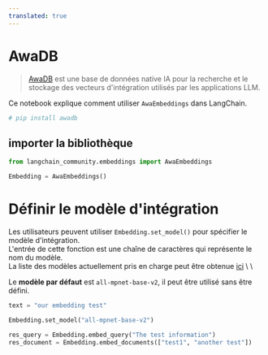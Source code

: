 ```yaml
---
translated: true
---
```


# AwaDB

>[AwaDB](https://github.com/awa-ai/awadb) est une base de données native IA pour la recherche et le stockage des vecteurs d'intégration utilisés par les applications LLM.

Ce notebook explique comment utiliser `AwaEmbeddings` dans LangChain.

```python
# pip install awadb
```

## importer la bibliothèque

```python
from langchain_community.embeddings import AwaEmbeddings
```

```python
Embedding = AwaEmbeddings()
```

# Définir le modèle d'intégration

Les utilisateurs peuvent utiliser `Embedding.set_model()` pour spécifier le modèle d'intégration. \
L'entrée de cette fonction est une chaîne de caractères qui représente le nom du modèle. \
La liste des modèles actuellement pris en charge peut être obtenue [ici](https://github.com/awa-ai/awadb) \ \

Le **modèle par défaut** est `all-mpnet-base-v2`, il peut être utilisé sans être défini.

```python
text = "our embedding test"

Embedding.set_model("all-mpnet-base-v2")
```

```python
res_query = Embedding.embed_query("The test information")
res_document = Embedding.embed_documents(["test1", "another test"])
```
